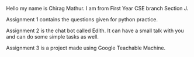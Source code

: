 Hello my name is Chirag Mathur. 
I am from First Year CSE branch Section J.

Assignment 1 contains the questions given for python practice.

Assignment 2 is the chat bot called Edith. It can have a small talk with you and can do some simple tasks as well.

Assignment 3 is a project made using Google Teachable Machine.
